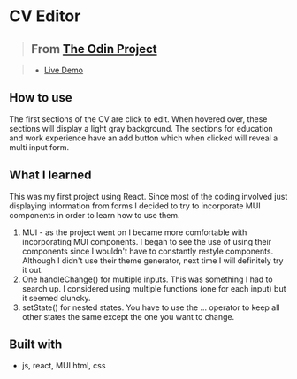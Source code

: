 # CV Editor

> ## From [The Odin Project](https://www.theodinproject.com/lessons/node-path-javascript-cv-application)

> - [Live Demo](https://cashcheck.github.io/cv-project/)

## How to use
The first sections of the CV are click to edit. When hovered over, these sections will display a light gray background. The sections for education and work experience have an add button which when clicked will reveal a multi input form. 

## What I learned
This was my first project using React. Since most of the coding involved just displaying information from forms I decided to try to incorporate MUI components in order to learn how to use them. 
1. MUI - as the project went on I became more comfortable with incorporating MUI components. I began to see the use of using their components since I wouldn't have to constantly restyle components. Although I didn't use their theme generator, next time I will definitely try it out. 
2. One handleChange() for multiple inputs. This was something I had to search up. I considered using multiple functions (one for each input) but it seemed cluncky.
3. setState() for nested states. You have to use the ... operator to keep all other states the same except the one you want to change.

## Built with
* js, react, MUI html, css

